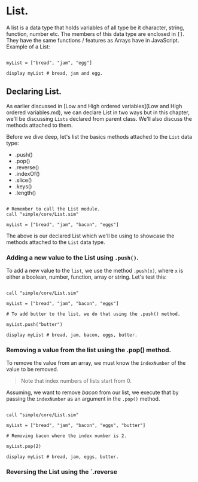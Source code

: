 # List.

A list is a data type that holds variables of all type be it character, string, function, number etc. The members of this data type are enclosed in `[]`. They have the same functions / features as Arrays have in JavaScript. Example of a List:

```

myList = ["bread", "jam", "egg"]

display myList # bread, jam and egg.

```

## Declaring List.
As earlier discussed in [Low and High ordered variables](Low and High ordered variables.md), we can declare List in two ways but in this chapter, we'll be discussing `Lists` declared from parent class. We'll also discuss the methods attached to them.

Before we dive deep, let's list the basics methods attached to the `List` data type:

- .push()
- .pop()
- .reverse()
- .indexOf()
- .slice()
- .keys()
- .length()

``` Declaring a new List.

# Remember to call the List module.
call "simple/core/List.sim"

myList = ["bread", "jam", "bacon", "eggs"]

```
The above is our declared List which we'll be using to showcase the methods attached to the `List` data type.

### Adding a new value to the List using `.push()`.

To add a new value to the `list`, we use the method `.push(x)`, where `x` is either a boolean, number, function, array or string. Let's test this:

```

call "simple/core/List.sim"

myList = ["bread", "jam", "bacon", "eggs"]

# To add butter to the list, we do that using the .push() method.

myList.push("butter")

display myList # bread, jam, bacon, eggs, butter.

```

### Removing a value from the list using the .pop() method.
To remove the value from an array, we must know the `indexNumber` of the value to be removed.

> Note that index numbers of lists start from 0.

Assuming, we want to remove *bacon* from our list, we execute that by passing the `indexNumber` as an argument in the `.pop()` method.

``` Removing bacon.

call "simple/core/List.sim"

myList = ["bread", "jam", "bacon", "eggs", "butter"]

# Removing bacon where the index number is 2.

myList.pop(2)

display myList # bread, jam, eggs, butter.

```

### Reversing the List using the `.reverse